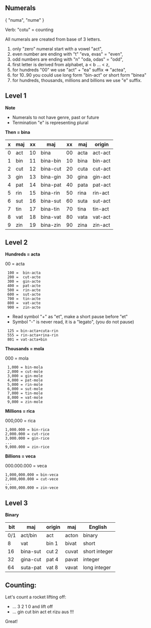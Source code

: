## Numerals 

{ "numa", "nume" }

Verb: "cotu" = counting

All numerals are created from base of 3 letters.


1. only "zero" numeral start with a vowel "act",
1. even number are ending with "t"  "eva, evas" = "even",
1. odd numbers are ending with "n"  "oda, odas" = "odd",
1. first letter is derived from alphabet, a < b ... < z,
1. for hundreds "00" we use "act" + "ea" suffix => "actea",
1. for 10..90 you could use long form "bin-act" or short form  "binea"
1. for hundreds, thousands, millions and billions we use "e" suffix.


## Level 1

**Note** 

* Numerals to not have genre, past or future
* Termination "e" is representing plural 

**Then = bina**

x | maj  | xx | maj        | xx | maj   | origin  |
--|------|----|------------|----|-------|---------|
0 | act  | 10 | bina       | 00 | acta  | act-act |
1 | bin  | 11 | bina-bin   | 10 | bina  | bin-act |
2 | cut  | 12 | bina-cut   | 20 | cuta  | cut-act |
3 | gin  | 13 | bina-gin   | 30 | gina  | gin-act |
4 | pat  | 14 | bina-pat   | 40 | pata  | pat-act |
5 | rin  | 15 | bina-rin   | 50 | rina  | rin-act |
6 | sut  | 16 | bina-sut   | 60 | suta  | sut-act |
7 | tin  | 17 | bina-tin   | 70 | tina  | tin-act |
8 | vat  | 18 | bina-vat   | 80 | vata  | vat-act |
9 | zin  | 19 | bina-zin   | 90 | zina  | zin-act |


## Level 2

**Hundreds = acta**

00 =  acta

```
 100 =  bin-acta
 200 =  cut-acte
 300 =  gin-acte
 400 =  pat-acte
 500 =  rin-acte
 600 =  sut-acte
 700 =  tin-acte
 800 =  vat-acte
 900 =  zin-acte
```

* Read symbol "+" as "et", make a short pause before "et"
* Symbol "-" is never read, it is a "legato", (you do not pause)

```
 125 = bin-acta+cuta-rin 
 555 = rin-acta+rina-rin
 801 = vat-acta+bin
```

**Thousands = mola**

000 = mola

``` 
 1,000 = bin-mola
 2,000 = cut-mole
 3,000 = gin-mole
 4,000 = pat-mole
 5,000 = rin-mole
 6,000 = sut-mole
 7,000 = tin-mole
 8,000 = vat-mole
 9,000 = zin-mole
```

**Millions  = rica**

000,000 = rica

```
1,000.000 = bin-rica
2,000.000 = cut-rice
3,000.000 = gin-rice
...
9,000.000 = zin-rice
```

**Billions = veca**

000.000.000   = veca

```
1,000,000.000 = bin-veca
2,000,000.000 = cut-vece
...
9,000,000.000 = zin-vece
```

## Level 3

**Binary**

bit | maj      |origin|maj    | English
----|----------|------|-------|----------------
0/1 | act/bin  |act   |acton  | binary
8   | vat      |bin 1 |bivat  | short
16  | bina-sut |cut 2 |cuvat  | short integer
32  | gina-cut |pat 4 |pavat  | integer
64  | suta-pat |vat 8 |vavat  | long integer

## Counting:

Let's count a rocket lifting off:

* ... 3 2 1 0 and lift off
* ... gin cut bin act et rizu aus !!! 

Great!
